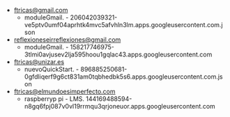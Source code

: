 - ftricas@gmail.com
    - moduleGmail.  - 206042039321-ve5ptv0umf04aprhtk4mvc5afvhln3lm.apps.googleusercontent.com.json
- reflexioneseirreflexiones@gmail.com
    - moduleGmail. - 158217746975-3tlmi0avjusev2lja595hoou1gqlac43.apps.googleusercontent.com
- ftricas@unizar.es
    - nuevoQuickStart.  - 896885250681-0gfdliqerf9g6ct831am0tqbhedbk5s6.apps.googleusercontent.com.json
- ftricas@elmundoesimperfecto.com
    - raspberryp pi - LMS. 144169488594-n8gq6fpj087v0vl19rrmqu3qrjoneuor.apps.googleusercontent.com
